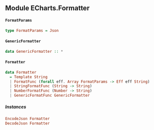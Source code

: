 ## Module ECharts.Formatter

#### `FormatParams`

``` purescript
type FormatParams = Json
```

#### `GenericFormatter`

``` purescript
data GenericFormatter :: *
```

#### `Formatter`

``` purescript
data Formatter
  = Template String
  | FormatFunc (forall eff. Array FormatParams -> Eff eff String)
  | StringFormatFunc (String -> String)
  | NumberFormatFunc (Number -> String)
  | GenericFormatFunc GenericFormatter
```

##### Instances
``` purescript
EncodeJson Formatter
DecodeJson Formatter
```


